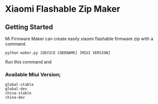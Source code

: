 # Xiaomi Flashable Zip Maker

## Getting Started

Mi Firmware Maker can create easily xiaomi flashable firmware zip with a command.

```
python maker.py [DEVICE CODENAME] [MIUI VERSION]
```
Run this command and

### Available Miui Version;

```
global-stable
global-dev
china-stable
china-dev
```
